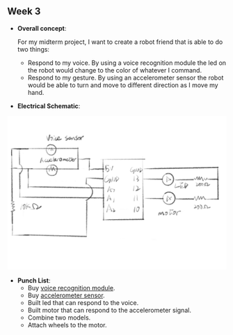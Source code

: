 ## Week 3
* __Overall concept__:

  For my midterm project, I want to create a robot friend that is able to do two things:
  * Respond to my voice. By using a voice recognition module the led on the robot would change to the color of whatever I command.
  * Respond to my gesture. By using an accelerometer sensor the robot would be able to turn and move to different direction as I move my hand. 

* __Electrical Schematic__:

![Electrical Schematic](https://github.com/ShandShen/Junyu-Shen/blob/master/Week03/electrical%20schematic.jpg)

* __Punch List__:
  * Buy [voice recognition module](https://www.banggood.com/Voice-Recognition-Module-With-Microphone-Control-Voice-Board-p-1056127.html?akmClientCountry=America&utm_source=youtube&utm_medium=liangzhenhua&utm_campaign=MertArduino&utm_content=liangzhenhua&p=CS120478587752016125&cur_warehouse=CN).
  * Buy [accelerometer sensor](https://www.adafruit.com/product/3886).
  * Built led that can respond to the voice.
  * Built motor that can respond to the accelerometer signal.
  * Combine two models.
  * Attach wheels to the motor.
